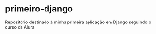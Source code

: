 # primeiro-django
Repositório destinado à minha primeira aplicação em Django seguindo o curso da Alura
